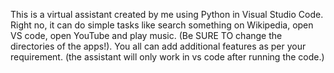 This is a virtual assistant created by me using Python in Visual Studio Code. Right no, it can do simple tasks like search something on Wikipedia, open VS code, open YouTube and play music. (Be SURE TO change the directories of the apps!).
You all can add additional features as per your requirement. (the assistant will only work in vs code after running the code.)
